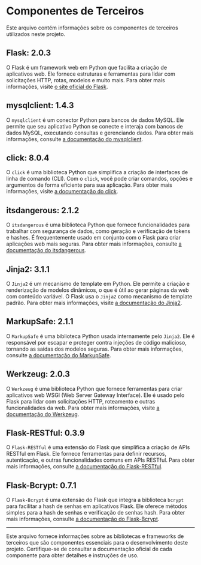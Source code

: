 # Componentes de Terceiros

Este arquivo contém informações sobre os componentes de terceiros utilizados neste projeto.

## Flask: 2.0.3

O Flask é um framework web em Python que facilita a criação de aplicativos web. Ele fornece estruturas e ferramentas para lidar com solicitações HTTP, rotas, modelos e muito mais. Para obter mais informações, visite [o site oficial do Flask](https://flask.palletsprojects.com/).

## mysqlclient: 1.4.3

O `mysqlclient` é um conector Python para bancos de dados MySQL. Ele permite que seu aplicativo Python se conecte e interaja com bancos de dados MySQL, executando consultas e gerenciando dados. Para obter mais informações, consulte [a documentação do mysqlclient](https://pypi.org/project/mysqlclient/).

## click: 8.0.4

O `click` é uma biblioteca Python que simplifica a criação de interfaces de linha de comando (CLI). Com o `click`, você pode criar comandos, opções e argumentos de forma eficiente para sua aplicação. Para obter mais informações, visite [a documentação do click](https://click.palletsprojects.com/).

## itsdangerous: 2.1.2

O `itsdangerous` é uma biblioteca Python que fornece funcionalidades para trabalhar com segurança de dados, como geração e verificação de tokens e hashes. É frequentemente usado em conjunto com o Flask para criar aplicações web mais seguras. Para obter mais informações, consulte [a documentação do itsdangerous](https://pypi.org/project/itsdangerous/).

## Jinja2: 3.1.1

O `Jinja2` é um mecanismo de template em Python. Ele permite a criação e renderização de modelos dinâmicos, o que é útil ao gerar páginas da web com conteúdo variável. O Flask usa o `Jinja2` como mecanismo de template padrão. Para obter mais informações, visite [a documentação do Jinja2](https://jinja.palletsprojects.com/).

## MarkupSafe: 2.1.1

O `MarkupSafe` é uma biblioteca Python usada internamente pelo `Jinja2`. Ele é responsável por escapar e proteger contra injeções de código malicioso, tornando as saídas dos modelos seguras. Para obter mais informações, consulte [a documentação do MarkupSafe](https://pypi.org/project/MarkupSafe/).

## Werkzeug: 2.0.3

O `Werkzeug` é uma biblioteca Python que fornece ferramentas para criar aplicativos web WSGI (Web Server Gateway Interface). Ele é usado pelo Flask para lidar com solicitações HTTP, roteamento e outras funcionalidades da web. Para obter mais informações, visite [a documentação do Werkzeug](https://palletsprojects.com/p/werkzeug/).

## Flask-RESTful: 0.3.9

O `Flask-RESTful` é uma extensão do Flask que simplifica a criação de APIs RESTful em Flask. Ele fornece ferramentas para definir recursos, autenticação, e outras funcionalidades comuns em APIs RESTful. Para obter mais informações, consulte [a documentação do Flask-RESTful](https://flask-restful.readthedocs.io/).

## Flask-Bcrypt: 0.7.1

O `Flask-Bcrypt` é uma extensão do Flask que integra a biblioteca `bcrypt` para facilitar a hash de senhas em aplicativos Flask. Ele oferece métodos simples para a hash de senhas e verificação de senhas hash. Para obter mais informações, consulte [a documentação do Flask-Bcrypt](https://flask-bcrypt.readthedocs.io/).


---

Este arquivo fornece informações sobre as bibliotecas e frameworks de terceiros que são componentes essenciais para o desenvolvimento deste projeto. Certifique-se de consultar a documentação oficial de cada componente para obter detalhes e instruções de uso.
